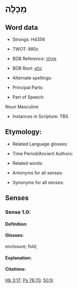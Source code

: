 # מִכְלָה

<!-- Status: S2="NeedsEdits" -->
<!-- Lexica used for edits:   -->

## Word data

* Strongs: H4356

* TWOT: 980c

* BDB Reference: [מִכְלָה](rc://en/bdb/dict/k.bi.ad)

* BDB Root: [כלא](rc://en/bdb/dict/k.bi.aa)

* Alternate spellings:

* Principal Parts:

* Part of Speech:

Noun Masculine 

* Instances in Scripture: TBS

## Etymology:

* Related Language glosses:

* Time Period/Ancient Authors:

* Related words:

* Antonyms for all senses:

* Synonyms for all senses:

## Senses

### Sense 1.0:

#### Definition:

#### Glosses:

enclosure; fold; 

#### Explanation:

#### Citations:

[Hb 3:17](rc://he/uhb/book/hab/3/17); [Ps 78:70](rc://he/uhb/book/psa/78/70); [50:9](rc://he/uhb/book/psa/50/9); 

